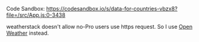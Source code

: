 Code Sandbox: https://codesandbox.io/s/data-for-countries-vbzx8?file=/src/App.js:0-3438

weatherstack doesn't allow no-Pro users use https request. So I use [Open Weather](https://openweathermap.org/) instead. 
